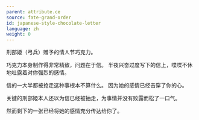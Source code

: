 ```yaml
---
parent: attribute.ce
source: fate-grand-order
id: japanese-style-chocolate-letter
language: zh
weight: 0
---
```


刑部姬（弓兵）赠予的情人节巧克力。

巧克力本身制作得非常精致，问题在于信。
半夜兴奋过度写下的信上，喋喋不休地吐露着对你强烈的感情。

信的一大半都被抢走这种事根本不算什么。
因为她的感情已经击穿了你的心。

关键的刑部姬本人还以为信已经被抽走，为事情并没有败露而松了一口气。

然而剩下的一张已经将她的感情充分传达给你了。
